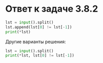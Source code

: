 # Ответ к задаче 3.8.2

```python
lst = input().split()
lst.append(lst[0] != lst[-1])
print(*lst)
```

Другие варианты решения:

```python
lst = input().split()
print(*lst, lst[0] != lst[-1])
```
